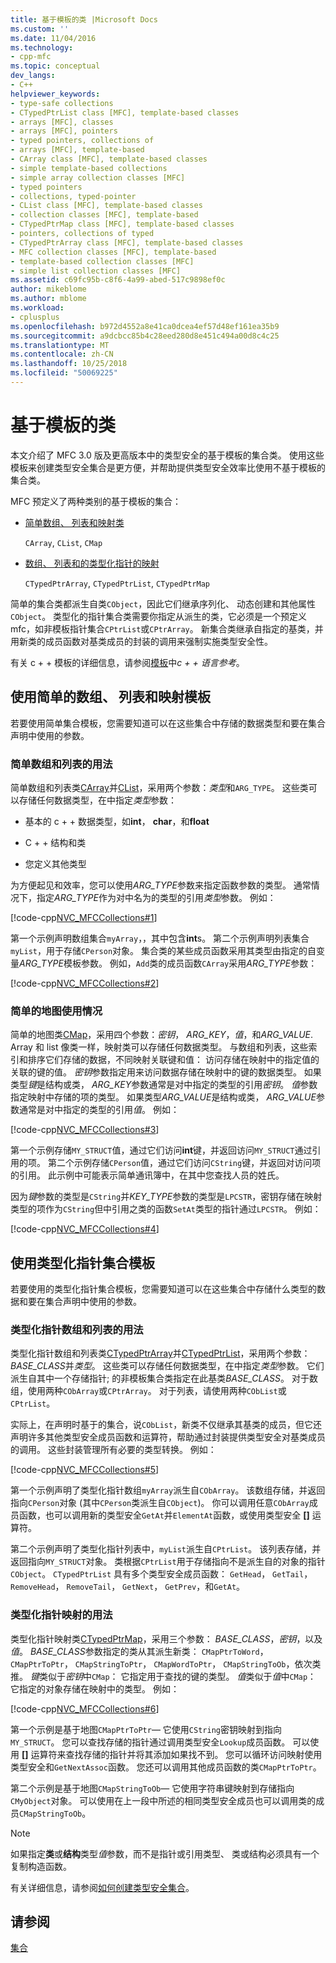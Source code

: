 ```yaml
---
title: 基于模板的类 |Microsoft Docs
ms.custom: ''
ms.date: 11/04/2016
ms.technology:
- cpp-mfc
ms.topic: conceptual
dev_langs:
- C++
helpviewer_keywords:
- type-safe collections
- CTypedPtrList class [MFC], template-based classes
- arrays [MFC], classes
- arrays [MFC], pointers
- typed pointers, collections of
- arrays [MFC], template-based
- CArray class [MFC], template-based classes
- simple template-based collections
- simple array collection classes [MFC]
- typed pointers
- collections, typed-pointer
- CList class [MFC], template-based classes
- collection classes [MFC], template-based
- CTypedPtrMap class [MFC], template-based classes
- pointers, collections of typed
- CTypedPtrArray class [MFC], template-based classes
- MFC collection classes [MFC], template-based
- template-based collection classes [MFC]
- simple list collection classes [MFC]
ms.assetid: c69fc95b-c8f6-4a99-abed-517c9898ef0c
author: mikeblome
ms.author: mblome
ms.workload:
- cplusplus
ms.openlocfilehash: b972d4552a8e41ca0dcea4ef57d48ef161ea35b9
ms.sourcegitcommit: a9dcbcc85b4c28eed280d8e451c494a00d8c4c25
ms.translationtype: MT
ms.contentlocale: zh-CN
ms.lasthandoff: 10/25/2018
ms.locfileid: "50069225"
---
```

# <a name="template-based-classes"></a>基于模板的类

本文介绍了 MFC 3.0 版及更高版本中的类型安全的基于模板的集合类。 使用这些模板来创建类型安全集合是更方便，并帮助提供类型安全效率比使用不基于模板的集合类。

MFC 预定义了两种类别的基于模板的集合：

- [简单数组、 列表和映射类](#_core_using_simple_array.2c_.list.2c_.and_map_templates)

   `CArray`, `CList`, `CMap`

- [数组、 列表和的类型化指针的映射](#_core_using_typed.2d.pointer_collection_templates)

   `CTypedPtrArray`, `CTypedPtrList`, `CTypedPtrMap`

简单的集合类都派生自类`CObject`，因此它们继承序列化、 动态创建和其他属性`CObject`。 类型化的指针集合类需要你指定从派生的类，它必须是一个预定义 mfc，如非模板指针集合`CPtrList`或`CPtrArray`。 新集合类继承自指定的基类，并用新类的成员函数对基类成员的封装的调用来强制实施类型安全性。

有关 c + + 模板的详细信息，请参阅[模板](../cpp/templates-cpp.md)中*c + + 语言参考*。

##  <a name="_core_using_simple_array.2c_.list.2c_.and_map_templates"></a> 使用简单的数组、 列表和映射模板

若要使用简单集合模板，您需要知道可以在这些集合中存储的数据类型和要在集合声明中使用的参数。

###  <a name="_core_simple_array_and_list_usage"></a> 简单数组和列表的用法

简单数组和列表类[CArray](../mfc/reference/carray-class.md)并[CList](../mfc/reference/clist-class.md)，采用两个参数：*类型*和`ARG_TYPE`。 这些类可以存储任何数据类型，在中指定*类型*参数：

- 基本的 c + + 数据类型，如**int**， **char**，和**float**

- C + + 结构和类

- 您定义其他类型

为方便起见和效率，您可以使用*ARG_TYPE*参数来指定函数参数的类型。 通常情况下，指定*ARG_TYPE*作为对中名为的类型的引用*类型*参数。 例如：

[!code-cpp[NVC_MFCCollections#1](../mfc/codesnippet/cpp/template-based-classes_1.cpp)]

第一个示例声明数组集合`myArray`，，其中包含**int**s。 第二个示例声明列表集合`myList`，用于存储`CPerson`对象。 集合类的某些成员函数采用其类型由指定的自变量*ARG_TYPE*模板参数。 例如，`Add`类的成员函数`CArray`采用*ARG_TYPE*参数：

[!code-cpp[NVC_MFCCollections#2](../mfc/codesnippet/cpp/template-based-classes_2.cpp)]

###  <a name="_core_simple_map_usage"></a> 简单的地图使用情况

简单的地图类[CMap](../mfc/reference/cmap-class.md)，采用四个参数：*密钥*， *ARG_KEY*，*值*，和*ARG_VALUE*. Array 和 list 像类一样，映射类可以存储任何数据类型。 与数组和列表，这些索引和排序它们存储的数据，不同映射关联键和值： 访问存储在映射中的指定值的关联的键的值。 *密钥*参数指定用来访问数据存储在映射中的键的数据类型。 如果类型*键*是结构或类， *ARG_KEY*参数通常是对中指定的类型的引用*密钥*。 *值*参数指定映射中存储的项的类型。 如果类型*ARG_VALUE*是结构或类， *ARG_VALUE*参数通常是对中指定的类型的引用*值*。 例如：

[!code-cpp[NVC_MFCCollections#3](../mfc/codesnippet/cpp/template-based-classes_3.cpp)]

第一个示例存储`MY_STRUCT`值，通过它们访问**int**键，并返回访问`MY_STRUCT`通过引用的项。 第二个示例存储`CPerson`值，通过它们访问`CString`键，并返回对访问项的引用。 此示例中可能表示简单通讯簿中，在其中您查找人员的姓氏。

因为*键*参数的类型是`CString`并*KEY_TYPE*参数的类型是`LPCSTR`，密钥存储在映射类型的项作为`CString`但中引用之类的函数`SetAt`类型的指针通过`LPCSTR`。 例如：

[!code-cpp[NVC_MFCCollections#4](../mfc/codesnippet/cpp/template-based-classes_4.cpp)]

##  <a name="_core_using_typed.2d.pointer_collection_templates"></a> 使用类型化指针集合模板

若要使用的类型化指针集合模板，您需要知道可以在这些集合中存储什么类型的数据和要在集合声明中使用的参数。

###  <a name="_core_typed.2d.pointer_array_and_list_usage"></a> 类型化指针数组和列表的用法

类型化指针数组和列表类[CTypedPtrArray](../mfc/reference/ctypedptrarray-class.md)并[CTypedPtrList](../mfc/reference/ctypedptrlist-class.md)，采用两个参数： *BASE_CLASS*并*类型*。 这些类可以存储任何数据类型，在中指定*类型*参数。 它们派生自其中一个存储指针; 的非模板集合类指定在此基类*BASE_CLASS*。 对于数组，使用两种`CObArray`或`CPtrArray`。 对于列表，请使用两种`CObList`或`CPtrList`。

实际上，在声明时基于的集合，说`CObList`，新类不仅继承其基类的成员，但它还声明许多其他类型安全成员函数和运算符，帮助通过封装提供类型安全对基类成员的调用。 这些封装管理所有必要的类型转换。 例如：

[!code-cpp[NVC_MFCCollections#5](../mfc/codesnippet/cpp/template-based-classes_5.cpp)]

第一个示例声明了类型化指针数组`myArray`派生自`CObArray`。 该数组存储，并返回指向`CPerson`对象 (其中`CPerson`类派生自`CObject`)。 你可以调用任意`CObArray`成员函数，也可以调用新的类型安全`GetAt`并`ElementAt`函数，或使用类型安全 **[]** 运算符。

第二个示例声明了类型化指针列表中，`myList`派生自`CPtrList`。 该列表存储，并返回指向`MY_STRUCT`对象。 类根据`CPtrList`用于存储指向不是派生自的对象的指针`CObject`。 `CTypedPtrList` 具有多个类型安全成员函数： `GetHead`， `GetTail`， `RemoveHead`， `RemoveTail`， `GetNext`， `GetPrev`，和`GetAt`。

###  <a name="_core_typed.2d.pointer_map_usage"></a> 类型化指针映射的用法

类型化指针映射类[CTypedPtrMap](../mfc/reference/ctypedptrmap-class.md)，采用三个参数： *BASE_CLASS*，*密钥*，以及*值*。 *BASE_CLASS*参数指定的类从其派生新类： `CMapPtrToWord`， `CMapPtrToPtr`， `CMapStringToPtr`， `CMapWordToPtr`， `CMapStringToOb`，依次类推。 *键*类似于*密钥*中`CMap`： 它指定用于查找的键的类型。 *值*类似于*值*中`CMap`： 它指定的对象存储在映射中的类型。 例如：

[!code-cpp[NVC_MFCCollections#6](../mfc/codesnippet/cpp/template-based-classes_6.cpp)]

第一个示例是基于地图`CMapPtrToPtr`— 它使用`CString`密钥映射到指向`MY_STRUCT`。 您可以查找存储的指针通过调用类型安全`Lookup`成员函数。 可以使用 **[]** 运算符来查找存储的指针并将其添加如果找不到。 您可以循环访问映射使用类型安全和`GetNextAssoc`函数。 您还可以调用其他成员函数的类`CMapPtrToPtr`。

第二个示例是基于地图`CMapStringToOb`— 它使用字符串键映射到存储指向`CMyObject`对象。 可以使用在上一段中所述的相同类型安全成员也可以调用类的成员`CMapStringToOb`。

> [!NOTE]
>  如果指定**类**或**结构**类型*值*参数，而不是指针或引用类型、 类或结构必须具有一个复制构造函数。

有关详细信息，请参阅[如何创建类型安全集合](../mfc/how-to-make-a-type-safe-collection.md)。

## <a name="see-also"></a>请参阅

[集合](../mfc/collections.md)

